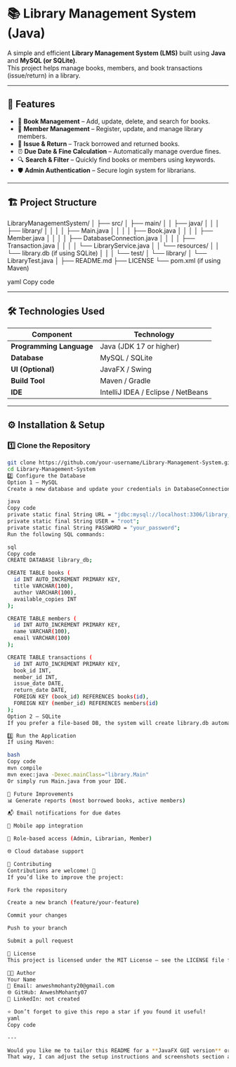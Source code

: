 # 📚 Library Management System (Java)

A simple and efficient **Library Management System (LMS)** built using **Java** and **MySQL (or SQLite)**.  
This project helps manage books, members, and book transactions (issue/return) in a library.  

---

## 🚀 Features

- 🧾 **Book Management** – Add, update, delete, and search for books.  
- 👥 **Member Management** – Register, update, and manage library members.  
- 🔄 **Issue & Return** – Track borrowed and returned books.  
- ⏰ **Due Date & Fine Calculation** – Automatically manage overdue fines.  
- 🔍 **Search & Filter** – Quickly find books or members using keywords.  
- 🛡️ **Admin Authentication** – Secure login system for librarians.  

---

## 🏗️ Project Structure

LibraryManagementSystem/
│
├── src/
│ ├── main/
│ │ ├── java/
│ │ │ ├── library/
│ │ │ │ ├── Main.java
│ │ │ │ ├── Book.java
│ │ │ │ ├── Member.java
│ │ │ │ ├── DatabaseConnection.java
│ │ │ │ ├── Transaction.java
│ │ │ │ └── LibraryService.java
│ │ └── resources/
│ │ └── library.db (if using SQLite)
│ │
│ └── test/
│ └── library/
│ └── LibraryTest.java
│
├── README.md
├── LICENSE
└── pom.xml (if using Maven)

yaml
Copy code

---

## 🛠️ Technologies Used

| Component | Technology |
|------------|-------------|
| **Programming Language** | Java (JDK 17 or higher) |
| **Database** | MySQL / SQLite |
| **UI (Optional)** | JavaFX / Swing |
| **Build Tool** | Maven / Gradle |
| **IDE** | IntelliJ IDEA / Eclipse / NetBeans |

---

## ⚙️ Installation & Setup

### 1️⃣ Clone the Repository
```bash
git clone https://github.com/your-username/Library-Management-System.git
cd Library-Management-System
2️⃣ Configure the Database
Option 1 – MySQL
Create a new database and update your credentials in DatabaseConnection.java:

java
Copy code
private static final String URL = "jdbc:mysql://localhost:3306/library_db";
private static final String USER = "root";
private static final String PASSWORD = "your_password";
Run the following SQL commands:

sql
Copy code
CREATE DATABASE library_db;

CREATE TABLE books (
  id INT AUTO_INCREMENT PRIMARY KEY,
  title VARCHAR(100),
  author VARCHAR(100),
  available_copies INT
);

CREATE TABLE members (
  id INT AUTO_INCREMENT PRIMARY KEY,
  name VARCHAR(100),
  email VARCHAR(100)
);

CREATE TABLE transactions (
  id INT AUTO_INCREMENT PRIMARY KEY,
  book_id INT,
  member_id INT,
  issue_date DATE,
  return_date DATE,
  FOREIGN KEY (book_id) REFERENCES books(id),
  FOREIGN KEY (member_id) REFERENCES members(id)
);
Option 2 – SQLite
If you prefer a file-based DB, the system will create library.db automatically.

3️⃣ Run the Application
If using Maven:

bash
Copy code
mvn compile
mvn exec:java -Dexec.mainClass="library.Main"
Or simply run Main.java from your IDE.

🧠 Future Improvements
📊 Generate reports (most borrowed books, active members)

📬 Email notifications for due dates

📱 Mobile app integration

🔐 Role-based access (Admin, Librarian, Member)

🌐 Cloud database support

🤝 Contributing
Contributions are welcome! 🎉
If you’d like to improve the project:

Fork the repository

Create a new branch (feature/your-feature)

Commit your changes

Push to your branch

Submit a pull request

🪪 License
This project is licensed under the MIT License – see the LICENSE file for details.

👨‍💻 Author
Your Name
📧 Email: anweshmohanty20@gmail.com
🌐 GitHub: AnweshMohanty07
💼 LinkedIn: not created

⭐ Don’t forget to give this repo a star if you found it useful!
yaml
Copy code

---

Would you like me to tailor this README for a **JavaFX GUI version** or a **console-based (CLI)** version of the project?  
That way, I can adjust the setup instructions and screenshots section accordingly.


